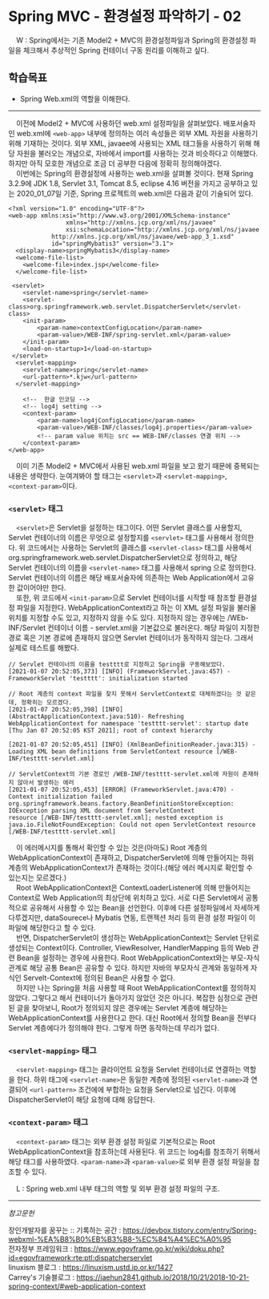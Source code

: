 # Spring MVC - 환경설정 파악하기 - 02

&nbsp;&nbsp;&nbsp;&nbsp;W : Spring에서는 기존 Model2 + MVC의 환경설정파일과 Spring의 환경설정 파일을 체크해서 추상적인 Spring 컨테이너 구동 원리를 이해하고 싶다.

## 학습목표
- Spring Web.xml의 역할을 이해한다.
<hr/>

&nbsp;&nbsp;&nbsp;&nbsp;이전에 Model2 + MVC에 사용하던 web.xml 설정파일을 살펴보았다. 배포서술자인 web.xml에 `<web-app>` 내부에 정의하는 여러 속성들은 외부 XML 자원을 사용하기 위해 기재하는 것이다. 외부 XML, javaee에 사용되는 XML 태그들을 사용하기 위해 해당 자원을 불러오는 개념으로, 자바에서 import를 사용하는 것과 비슷하다고 이해했다. 하지만 아직 모호한 개념으로 조금 더 공부한 다음에 정확히 정의해야겠다.  
&nbsp;&nbsp;&nbsp;&nbsp;이번에는 Spring의 환경설정에 사용하는 web.xml을 살펴볼 것이다. 현재 Spring 3.2.9에 JDK 1.8, Servlet 3.1, Tomcat 8.5, eclipse 4.16 버전을 가지고 공부하고 있는 2020_01_07일 기준, Spring 프로젝트의 web.xml은 다음과 같이 기술되어 있다.  

```
<?xml version="1.0" encoding="UTF-8"?>
<web-app xmlns:xsi="http://www.w3.org/2001/XMLSchema-instance" 
                xmlns="http://xmlns.jcp.org/xml/ns/javaee" 
		        xsi:schemaLocation="http://xmlns.jcp.org/xml/ns/javaee 
			http://xmlns.jcp.org/xml/ns/javaee/web-app_3_1.xsd" 
			id="springMybatis3" version="3.1">
  <display-name>springMybatis3</display-name>
  <welcome-file-list>
    <welcome-file>index.jsp</welcome-file>
  </welcome-file-list>
  
 <servlet>
	<servlet-name>spring</servlet-name> 
	<servlet-class>org.springframework.web.servlet.DispatcherServlet</servlet-class>
	<init-param>
		<param-name>contextConfigLocation</param-name>	
		<param-value>/WEB-INF/spring-servlet.xml</param-value>
	</init-param>
	<load-on-startup>1</load-on-startup>
 </servlet> 
  <servlet-mapping>
 	<servlet-name>spring</servlet-name> 
 	<url-pattern>*.kjw</url-pattern>
  </servlet-mapping>
  
  	<!--  한글 인코딩 -->
 	<!-- log4j setting --> 
 	<context-param>
 		<param-name>log4jConfigLocation</param-name>	
 		<param-value>/WEB-INF/classes/log4j.properties</param-value>
 		<!-- param value 위치는 src == WEB-INF/classes 연결 위치 -->
 	</context-param> 
</web-app>
```

&nbsp;&nbsp;&nbsp;&nbsp;이미 기존 Model2 + MVC에서 사용된 web.xml 파일을 보고 왔기 때문에 중복되는 내용은 생략한다. 눈여겨봐야 할 태그는 `<servlet>`과 `<servlet-mapping>`, `<context-param>`이다.  

### `<servlet>` 태그
&nbsp;&nbsp;&nbsp;&nbsp;`<servlet>`은 Servlet을 설정하는 태그이다. 어떤 Servlet 클래스를 사용할지, Servlet 컨테이너의 이름은 무엇으로 설정할지를 `<servlet>` 태그를 사용해서 정의한다. 위 코드에서는 사용하는 Servlet의 클래스를 `<servlet-class>` 태그를 사용해서 org.springframework.web.servlet.DispatcherServlet으로 정의하고, 해당 Servlet 컨테이너의 이름을 `<servlet-name>` 태그를 사용해서 spring 으로 정의한다. Servlet 컨테이너의 이름은 해당 배포서술자에 의존하는 Web Application에서 고유한 값이어야만 한다.  
&nbsp;&nbsp;&nbsp;&nbsp;또한, 위 코드에서 `<init-param>`으로 Servlet 컨테이너를 시작할 때 참조할 환경설정 파일을 지정한다. WebApplicationContext라고 하는 이 XML 설정 파일을 불러올 위치를 지정할 수도 있고, 지정하지 않을 수도 있다. 지정하지 않는 경우에는 /WEb-INF/Servlet 컨테이너 이름 - servlet.xml을 기본값으로 불러온다. 해당 파일이 지정한 경로 혹은 기본 경로에 존재하지 않으면 Servlet 컨테이너가 동작하지 않는다. 그래서 실제로 테스트를 해봤다.

```
// Servlet 컨테이너의 이름을 testttt로 지정하고 Spring을 구동해보았다.
[2021-01-07 20:52:05,373] [INFO] (FrameworkServlet.java:457) - FrameworkServlet 'testttt': initialization started

// Root 계층의 context 파일을 찾지 못해서 ServletContext로 대체하겠다는 것 같은데, 정확히는 모르겠다.
[2021-01-07 20:52:05,398] [INFO] (AbstractApplicationContext.java:510)- Refreshing WebApplicationContext for namespace 'testttt-servlet': startup date [Thu Jan 07 20:52:05 KST 2021]; root of context hierarchy

[2021-01-07 20:52:05,451] [INFO] (XmlBeanDefinitionReader.java:315) - Loading XML bean definitions from ServletContext resource [/WEB-INF/testttt-servlet.xml]

// ServletContext의 기본 경로인 /WEB-INF/testttt-servlet.xml에 자원이 존재하지 않아서 발생하는 에러
[2021-01-07 20:52:05,453] [ERROR] (FrameworkServlet.java:470) - Context initialization failed
org.springframework.beans.factory.BeanDefinitionStoreException: IOException parsing XML document from ServletContext 
resource [/WEB-INF/testttt-servlet.xml]; nested exception is java.io.FileNotFoundException: Could not open ServletContext resource [/WEB-INF/testttt-servlet.xml]
```

&nbsp;&nbsp;&nbsp;&nbsp;이 에러메시지를 통해서 확인할 수 있는 것은(아마도) Root 계층의 WebApplicationContext이 존재하고, DispatcherServlet에 의해 만들어지는 하위 계층의 WebApplicationContext가 존재하는 것이다.(해당 에러 메시지로 확인할 수 있는지는 모르겠다.)  
&nbsp;&nbsp;&nbsp;&nbsp;Root WebApplicationContext은 ContextLoaderListener에 의해 만들어지는 Context로 Web Application의 최상단에 위치하고 있다. 서로 다른 Servlet에서 공통적으로 공유해서 사용할 수 있는 Bean을 선언한다. 이후에 다른 설정파일에서 자세하게 다루겠지만, dataSourece나 Mybatis 연동, 트랜젝션 처리 등의 환경 설정 파일이 이 파일에 해당한다고 할 수 있다.  
&nbsp;&nbsp;&nbsp;&nbsp;반면, DispatcherServlet이 생성하는 WebApplicationContext는 Servlet 단위로 생성되는 Context이다. Controller, ViewResolver, HandlerMapping 등의 Web 관련 Bean을 설정하는 경우에 사용한다. Root WebApplicationContext와는 부모-자식 관계로 해당 공통 Bean은 공유할 수 있다. 하지만 자바의 부모자식 관계와 동일하게 자식인 Servelt-Context에 정의된 Bean은 사용할 수 없다.  
&nbsp;&nbsp;&nbsp;&nbsp;하지만 나는 Spring을 처음 사용할 때 Root WebApplicationContext를 정의하지 않았다. 그렇다고 해서 컨테이너가 돌아가지 않았던 것은 아니다. 복잡한 심정으로 관련된 글을 찾아보니, Root가 정의되지 않은 경우에는 Servlet 계층에 해당하는 WebApplicationContext를 사용한다고 한다. 대신 Root에서 정의할 Bean을 전부다 Servlet 계층에다가 정의해야 한다. 그렇게 하면 동작하는데 무리가 없다.

### `<servlet-mapping>` 태그
&nbsp;&nbsp;&nbsp;&nbsp;`<servlet-mapping>` 태그는 클라이언트 요청을 Servlet 컨테이너로 연결하는 역할을 한다. 하위 태그에 `<servlet-name>`은 동일한 계층에 정의된 `<servlet-name>`과 연결되어 `<url-pattern>` 조건에에 부합하는 요청을 Servlet으로 넘긴다. 이후에 DispatcherServlet이 해당 요청에 대해 응답한다.

### `<context-param>` 태그
&nbsp;&nbsp;&nbsp;&nbsp;`<context-param>` 태그는 외부 환경 설정 파일로 기본적으로는 Root WebApplicationContext을 참조하는데 사용된다. 위 코드는 log4j를 참조하기 위해서 해당 태그를 사용하였다. `<param-name>`과 `<param-value>`로 외부 환경 설정 파일을 참조할 수 있다.

&nbsp;&nbsp;&nbsp;&nbsp;L : Spring web.xml 내부 태그의 역할 및 외부 환경 설정 파일의 구조.

<hr/>

_참고문헌_

 장인개발자를 꿈꾸는 :: 기록하는 공간 : <https://devbox.tistory.com/entry/Spring-webxml-%EA%B8%B0%EB%B3%B8-%EC%84%A4%EC%A0%95>  
전자정부 프레임워크 : <https://www.egovframe.go.kr/wiki/doku.php?id=egovframework:rte:ptl:dispatcherservlet>  
linuxism 블로그 : <https://linuxism.ustd.ip.or.kr/1427>  
Carrey's 기술블로그 : <https://jaehun2841.github.io/2018/10/21/2018-10-21-spring-context/#web-application-context>

